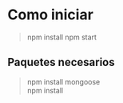 # Como iniciar

> npm install
> npm start

## Paquetes necesarios

> npm install mongoose\
> npm install
